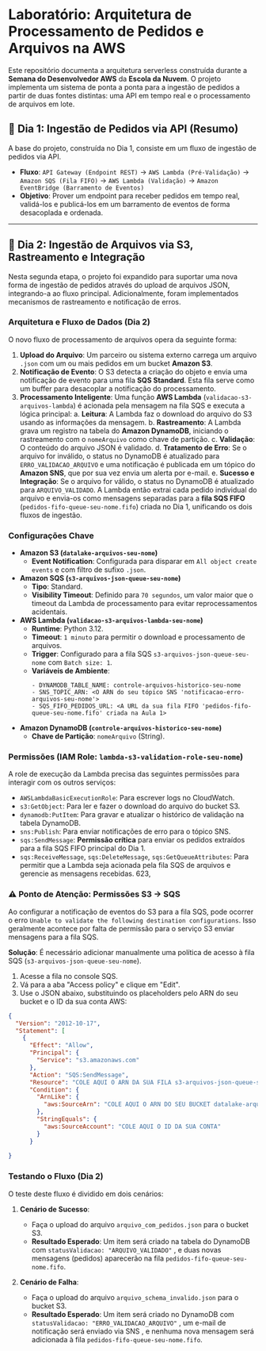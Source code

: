 # Laboratório: Arquitetura de Processamento de Pedidos e Arquivos na AWS

Este repositório documenta a arquitetura serverless construída durante a **Semana do Desenvolvedor AWS** da **Escola da Nuvem**. O projeto implementa um sistema de ponta a ponta para a ingestão de pedidos a partir de duas fontes distintas: uma API em tempo real e o processamento de arquivos em lote.

## 🚀 Dia 1: Ingestão de Pedidos via API (Resumo)

A base do projeto, construída no Dia 1, consiste em um fluxo de ingestão de pedidos via API.
- **Fluxo**: `API Gateway (Endpoint REST)` -> `AWS Lambda (Pré-Validação)` -> `Amazon SQS (Fila FIFO)` -> `AWS Lambda (Validação)` -> `Amazon EventBridge (Barramento de Eventos)`
- **Objetivo**: Prover um endpoint para receber pedidos em tempo real, validá-los e publicá-los em um barramento de eventos de forma desacoplada e ordenada. 

---

## 🚀 Dia 2: Ingestão de Arquivos via S3, Rastreamento e Integração

Nesta segunda etapa, o projeto foi expandido para suportar uma nova forma de ingestão de pedidos através do upload de arquivos JSON, integrando-a ao fluxo principal. Adicionalmente, foram implementados mecanismos de rastreamento e notificação de erros. 

### Arquitetura e Fluxo de Dados (Dia 2)

O novo fluxo de processamento de arquivos opera da seguinte forma:

1.  **Upload do Arquivo**: Um parceiro ou sistema externo carrega um arquivo `.json` com um ou mais pedidos em um bucket **Amazon S3**. 
2.  **Notificação de Evento**: O S3 detecta a criação do objeto e envia uma notificação de evento para uma fila **SQS Standard**. Esta fila serve como um buffer para desacoplar a notificação do processamento. 
3.  **Processamento Inteligente**: Uma função **AWS Lambda** (`validacao-s3-arquivos-lambda`) é acionada pela mensagem na fila SQS e executa a lógica principal:
    a.  **Leitura**: A Lambda faz o download do arquivo do S3 usando as informações da mensagem.
    b.  **Rastreamento**: A Lambda grava um registro na tabela do **Amazon DynamoDB**, iniciando o rastreamento com o `nomeArquivo` como chave de partição. 
    c.  **Validação**: O conteúdo do arquivo JSON é validado.
    d.  **Tratamento de Erro**: Se o arquivo for inválido, o status no DynamoDB é atualizado para `ERRO_VALIDACAO_ARQUIVO`  e uma notificação é publicada em um tópico do **Amazon SNS**, que por sua vez envia um alerta por e-mail. 
    e.  **Sucesso e Integração**: Se o arquivo for válido, o status no DynamoDB é atualizado para `ARQUIVO_VALIDADO`.  A Lambda então extrai cada pedido individual do arquivo e envia-os como mensagens separadas para a **fila SQS FIFO** (`pedidos-fifo-queue-seu-nome.fifo`) criada no Dia 1, unificando os dois fluxos de ingestão.

### Configurações Chave

-   **Amazon S3 (`datalake-arquivos-seu-nome`)**
    -   **Event Notification**: Configurada para disparar em `All object create events` e com filtro de sufixo `.json`.
-   **Amazon SQS (`s3-arquivos-json-queue-seu-nome`)**
    -   **Tipo**: Standard. 
    -   **Visibility Timeout**: Definido para `70 segundos`, um valor maior que o timeout da Lambda de processamento para evitar reprocessamentos acidentais. 
-   **AWS Lambda (`validacao-s3-arquivos-lambda-seu-nome`)**
    -   **Runtime**: Python 3.12.
    -   **Timeout**: `1 minuto` para permitir o download e processamento de arquivos. 
    -   **Trigger**: Configurado para a fila SQS `s3-arquivos-json-queue-seu-nome` com `Batch size: 1`. 
    -   **Variáveis de Ambiente**:
        ```
        - DYNAMODB_TABLE_NAME: controle-arquivos-historico-seu-nome 
        - SNS_TOPIC_ARN: <O ARN do seu tópico SNS 'notificacao-erro-arquivos-seu-nome'> 
        - SQS_FIFO_PEDIDOS_URL: <A URL da sua fila FIFO 'pedidos-fifo-queue-seu-nome.fifo' criada na Aula 1> 
        ```
-   **Amazon DynamoDB (`controle-arquivos-historico-seu-nome`)**
    -   **Chave de Partição**: `nomeArquivo` (String).

### Permissões (IAM Role: `lambda-s3-validation-role-seu-nome`)

A role de execução da Lambda precisa das seguintes permissões para interagir com os outros serviços:

-   `AWSLambdaBasicExecutionRole`: Para escrever logs no CloudWatch.
-   `s3:GetObject`: Para ler e fazer o download do arquivo do bucket S3.
-   `dynamodb:PutItem`: Para gravar e atualizar o histórico de validação na tabela DynamoDB.
-   `sns:Publish`: Para enviar notificações de erro para o tópico SNS.
-   `sqs:SendMessage`: **Permissão crítica** para enviar os pedidos extraídos para a fila SQS FIFO principal do Dia 1.
-   `sqs:ReceiveMessage`, `sqs:DeleteMessage`, `sqs:GetQueueAttributes`: Para permitir que a Lambda seja acionada pela fila SQS de arquivos e gerencie as mensagens recebidas. 623, 

### ⚠️ Ponto de Atenção: Permissões S3 -> SQS

Ao configurar a notificação de eventos do S3 para a fila SQS, pode ocorrer o erro `Unable to validate the following destination configurations`. Isso geralmente acontece por falta de permissão para o serviço S3 enviar mensagens para a fila SQS.

**Solução**: É necessário adicionar manualmente uma política de acesso à fila SQS (`s3-arquivos-json-queue-seu-nome`).

1.  Acesse a fila no console SQS.
2.  Vá para a aba "Access policy" e clique em "Edit".
3.  Use o JSON abaixo, substituindo os placeholders pelo ARN do seu bucket e o ID da sua conta AWS:

```json
{
  "Version": "2012-10-17",
  "Statement": [
    {
      "Effect": "Allow",
      "Principal": {
        "Service": "s3.amazonaws.com"
      },
      "Action": "SQS:SendMessage",
      "Resource": "COLE AQUI O ARN DA SUA FILA s3-arquivos-json-queue-seu-nome",
      "Condition": {
        "ArnLike": {
          "aws:SourceArn": "COLE AQUI O ARN DO SEU BUCKET datalake-arquivos-seu-nome"
        },
        "StringEquals": {
          "aws:SourceAccount": "COLE AQUI O ID DA SUA CONTA"
        }
      }
    
}
```
### Testando o Fluxo (Dia 2)

O teste deste fluxo é dividido em dois cenários:

1.  **Cenário de Sucesso**:
    -   Faça o upload do arquivo `arquivo_com_pedidos.json` para o bucket S3. 
    -   **Resultado Esperado**: Um item será criado na tabela do DynamoDB com `statusValidacao: "ARQUIVO_VALIDADO"` , e duas novas mensagens (pedidos) aparecerão na fila `pedidos-fifo-queue-seu-nome.fifo`. 

2.  **Cenário de Falha**:
    -   Faça o upload do arquivo `arquivo_schema_invalido.json` para o bucket S3. 
    -   **Resultado Esperado**: Um item será criado no DynamoDB com `statusValidacao: "ERRO_VALIDACAO_ARQUIVO"` , um e-mail de notificação será enviado via SNS , e nenhuma nova mensagem será adicionada à fila `pedidos-fifo-queue-seu-nome.fifo`.
